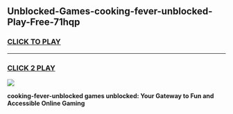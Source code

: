 
## Unblocked-Games-cooking-fever-unblocked-Play-Free-71hqp
<h3>
<a href="https://premium76.site?title=cooking-fever-unblocked&ref=15A">CLICK TO PLAY</a></h3>
<hr>

<h3>
<a href="https://premium76.site?title=cooking-fever-unblocked&ref=15A">CLICK 2 PLAY</a>
  
</h3>

<a href="https://premium76.site?title=cooking-fever-unblocked&ref=15A"><img src="https://clearcache.store/games.png"></a>


**cooking-fever-unblocked games unblocked: Your Gateway to Fun and Accessible Online Gaming**
